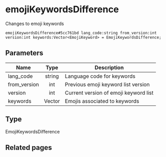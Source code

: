 # emojiKeywordsDifference
Changes to emoji keywords

```
emojiKeywordsDifference#5cc761bd lang_code:string from_version:int version:int keywords:Vector<EmojiKeyword> = EmojiKeywordsDifference;
```

## Parameters
| Name | Type | Description |
| ---- | :----: | ----------- |
| lang_code | string | Language code for keywords |
| from_version | int | Previous emoji keyword list version |
| version | int | Current version of emoji keyword list |
| keywords | Vector<EmojiKeyword> | Emojis associated to keywords |


## Type
EmojiKeywordsDifference

## Related pages
